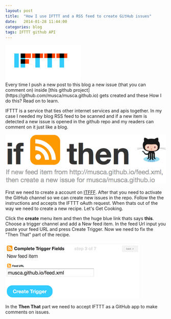 ```yaml
---
layout: post
title:  "How I use IFTTT and a RSS feed to create GitHub issues"
date:   2014-01-28 11:44:00
categories: blog
tags: IFTTT github API
---
```

<div>
	<img src="/images/ifttt_logo.svg" alt="">
</div>
Every time I push a new post to this blog a new issue (that you can comment on) inside [this github project](https://github.com/musca/musca.github.io) gets created and these How I do this? Read on to learn.

IFTTT is a service that ties other internet services and apis together. In my case I needed my blog RSS feed to be scanned and if a new item is detected a new issue is opened	 in the github repo and my readers can comment on it just like a blog. 

<div>
	<img src="/images/IFTTT-rss-github.png" class="small" alt="">
</div>

First we need to create a account on [ITFFF](https://ifttt.com/join). After that you need to activate the GitHub channel so we can create new issues in the repo. Follow the the instructions and accepts the IFTTT oAuth request. When thats out of the way we need to create a new recipe. Let's Get Cooking. 

Click the __create__ menu item and then the huge blue link thats says __this__.
Choose a trigger channel and add a New feed item. In the feed Url input you paste your feed URL and press Create Trigger. Now we need to fix the "Then That" part of the recipe.

<div>
	<img src="/images/if-this.png" class="small" alt="">
</div>

In the __Then That__ part we need to accept IFTTT as a GitHub app to make comments on issues. 